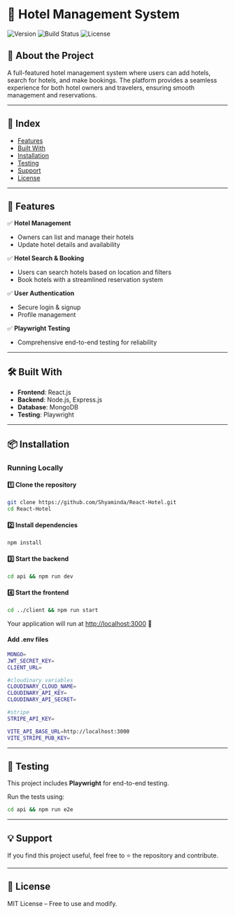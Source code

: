 # 🏨 Hotel Management System

![Version](https://img.shields.io/badge/version-1.0.0-blue)
![Build Status](https://img.shields.io/badge/build-passing-brightgreen)
![License](https://img.shields.io/badge/license-MIT-lightgrey)

## 📌 About the Project

A full-featured hotel management system where users can add hotels, search for hotels, and make bookings. The platform provides a seamless experience for both hotel owners and travelers, ensuring smooth management and reservations.

---

## 📑 Index

- [Features](#-features)
- [Built With](#-built-with)
- [Installation](#-installation)
- [Testing](#-testing)
- [Support](#-support)
- [License](#-license)

---

## 🚀 Features

✅ **Hotel Management**
- Owners can list and manage their hotels
- Update hotel details and availability

✅ **Hotel Search & Booking**
- Users can search hotels based on location and filters
- Book hotels with a streamlined reservation system

✅ **User Authentication**
- Secure login & signup
- Profile management

✅ **Playwright Testing**
- Comprehensive end-to-end testing for reliability

---

## 🛠 Built With

- **Frontend**: React.js
- **Backend**: Node.js, Express.js
- **Database**: MongoDB
- **Testing**: Playwright

---

## 📦 Installation

### Running Locally

#### 1️⃣ Clone the repository

```sh
git clone https://github.com/Shyaminda/React-Hotel.git
cd React-Hotel
```

#### 2️⃣ Install dependencies

```sh
npm install
```

#### 3️⃣ Start the backend

```sh
cd api && npm run dev
```

#### 4️⃣ Start the frontend

```sh
cd ../client && npm run start
```

Your application will run at [http://localhost:3000](http://localhost:3000) 🚀

#### Add .env files

```sh
MONGO=
JWT_SECRET_KEY=
CLIENT_URL= 

#cloudinary variables
CLOUDINARY_CLOUD_NAME=
CLOUDINARY_API_KEY=	
CLOUDINARY_API_SECRET=

#stripe 
STRIPE_API_KEY=

VITE_API_BASE_URL=http://localhost:3000
VITE_STRIPE_PUB_KEY=
```

---

## 🧪 Testing

This project includes **Playwright** for end-to-end testing.

Run the tests using:

```sh
cd api && npm run e2e
```

---

## 💡 Support

If you find this project useful, feel free to ⭐ the repository and contribute.

---

## 📝 License

MIT License – Free to use and modify.
